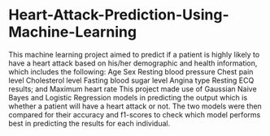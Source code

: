 # Heart-Attack-Prediction-Using-Machine-Learning
This machine learning project aimed to predict if a patient is highly likely to have a heart attack based on his/her demographic and health information, which includes the following:  Age Sex Resting blood pressure Chest pain level Cholesterol level Fasting blood sugar level Angina type Resting ECQ results; and Maximum heart rate This project made use of Gaussian Naive Bayes and Logistic Regression models in predicting the output which is whether a patient will have a heart attack or not. The two models were then compared for their accuracy and f1-scores to check which model performs best in predicting the results for each individual.
